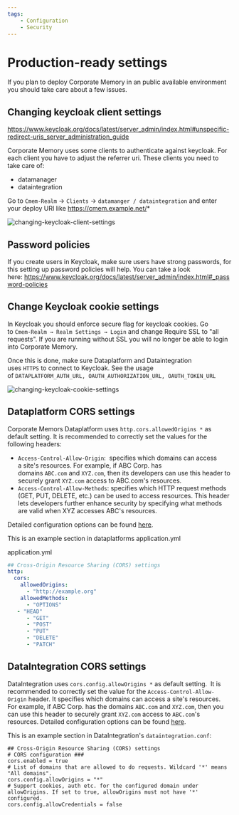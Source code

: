 ```yaml
---
tags:
    - Configuration
    - Security
---
```

# Production-ready settings

If you plan to deploy Corporate Memory in an public available environment you should take care about a few issues.

## Changing keycloak client settings

<https://www.keycloak.org/docs/latest/server_admin/index.html#unspecific-redirect-uris_server_administration_guide>

Corporate Memory uses some clients to authenticate against keycloak. For each client you have to adjust the referrer uri. These clients you need to take care of:

- datamanager
- dataintegration

Go to `Cmem-Realm` → `Clients` → `datamanger / dataintegration` and enter your deploy URI like <https://cmem.example.net/>*

![changing-keycloak-client-settings](22-1-keycloak-client-settings.png)

## Password policies

If you create users in Keycloak, make sure users have strong passwords, for this setting up password policies will help. You can take a look here: <https://www.keycloak.org/docs/latest/server_admin/index.html#_password-policies>

## Change Keycloak cookie settings

In Keycloak you should enforce secure flag for keycloak cookies. Go to `Cmem-Realm → Realm Settings → Login` and change Require SSL to "all requests". If you are running without SSL you will no longer be able to login into Corporate Memory.

Once this is done, make sure Dataplatform and Dataintegration uses `HTTPS` to connect to Keycloak. See the usage of `DATAPLATFORM_AUTH_URL, OAUTH_AUTHORIZATION_URL, OAUTH_TOKEN_URL`

![changing-keycloak-cookie-settings](22-1-changing-keycloak-cookie-settings.png)

## Dataplatform CORS settings

Corporate Memors Dataplatform uses `http.cors.allowedOrigins *` as default setting. It is recommended to correctly set the values for the following headers:

- `Access-Control-Allow-Origin`:  specifies which domains can access a site's resources. For example, if ABC Corp. has domains `ABC.com` and `XYZ.com`, then its developers can use this header to securely grant `XYZ.com` access to ABC.com's resources.
- `Access-Control-Allow-Methods`: specifies which HTTP request methods (GET, PUT, DELETE, etc.) can be used to access resources. This header lets developers further enhance security by specifying what methods are valid when XYZ accesses ABC's resources.

Detailed configuration options can be found [here](./../dataplatform/index.md).

This is an example section in dataplatforms application.yml

application.yml

```yaml
## Cross-Origin Resource Sharing (CORS) settings
http:
  cors:
    allowedOrigins:
      - "http://example.org"
    allowedMethods:
      - "OPTIONS"
   - "HEAD"
      - "GET"
      - "POST"
      - "PUT"
      - "DELETE"
      - "PATCH"
```

## DataIntegration CORS settings

DataIntegration uses `cors.config.allowOrigins *` as default setting. 
It is recommended to correctly set the value for the `Access-Control-Allow-Origin` header.
It specifies which domains can access a site's resources.
For example, if ABC Corp. has the domains `ABC.com` and `XYZ.com`, then you can use this header to securely grant `XYZ.com` access to `ABC.com`'s resources.
Detailed configuration options can be found [here](./../dataintegration/index.md).

This is an example section in DataIntegration's `dataintegration.conf`:

```
## Cross-Origin Resource Sharing (CORS) settings
# CORS configuration ###
cors.enabled = true
# List of domains that are allowed to do requests. Wildcard '*' means "All domains".
cors.config.allowOrigins = "*"
# Support cookies, auth etc. for the configured domain under allowOrigins. If set to true, allowOrigins must not have '*' configured.
cors.config.allowCredentials = false
```
